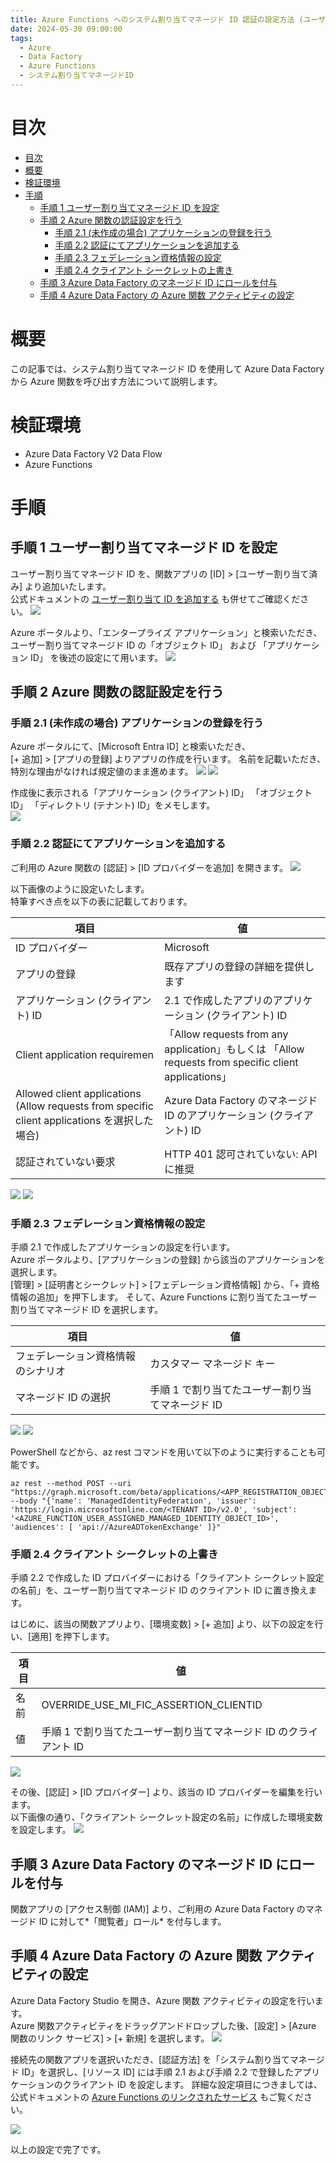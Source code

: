 ```yaml
---
title: Azure Functions へのシステム割り当てマネージド ID 認証の設定方法 (ユーザー割り当てマネージド ID を用いる方法)
date: 2024-05-30 09:00:00
tags:
  - Azure
  - Data Factory
  - Azure Functions
  - システム割り当てマネージドID
---
```


# 目次
- [目次](#目次)
- [概要](#概要)
- [検証環境](#検証環境)
- [手順](#手順)
  - [手順 1 ユーザー割り当てマネージド ID を設定](#手順-1-ユーザー割り当てマネージド-id-を設定)
  - [手順 2 Azure 関数の認証設定を行う](#手順-2-azure-関数の認証設定を行う)
    - [手順 2.1 (未作成の場合) アプリケーションの登録を行う](#手順-21-未作成の場合-アプリケーションの登録を行う)
    - [手順 2.2 認証にてアプリケーションを追加する](#手順-22-認証にてアプリケーションを追加する)
    - [手順 2.3 フェデレーション資格情報の設定](#手順-23-フェデレーション資格情報の設定)
    - [手順 2.4 クライアント シークレットの上書き](#手順-24-クライアント-シークレットの上書き)
  - [手順 3 Azure Data Factory のマネージド ID にロールを付与](#手順-3-azure-data-factory-のマネージド-id-にロールを付与)
  - [手順 4 Azure Data Factory の Azure 関数 アクティビティの設定](#手順-4-azure-data-factory-の-azure-関数-アクティビティの設定)



# 概要
この記事では、システム割り当てマネージド ID を使用して Azure Data Factory から Azure 関数を呼び出す方法について説明します。

# 検証環境
- Azure Data Factory V2 Data Flow
- Azure Functions 

# 手順


## 手順 1 ユーザー割り当てマネージド ID を設定
ユーザー割り当てマネージド ID を、関数アプリの [ID] > [ユーザー割り当て済み] より追加いたします。  
公式ドキュメントの [ユーザー割り当て ID を追加する](https://learn.microsoft.com/ja-jp/azure/app-service/overview-managed-identity?tabs=portal%2Chttp#add-a-user-assigned-identity) も併せてご確認ください。
![](./how-to-use-usai-auth4functions/how-to-use-usai4functions-0.png)


Azure ポータルより、「エンタープライズ アプリケーション」と検索いただき、
ユーザー割り当てマネージド ID の「オブジェクト ID」 および 「アプリケーション ID」 を後述の設定にて用います。
![](./how-to-use-usai-auth4functions/how-to-use-usai4functions-1.png)

## 手順 2 Azure 関数の認証設定を行う

### 手順 2.1 (未作成の場合) アプリケーションの登録を行う
Azure ポータルにて、[Microsoft Entra ID] と検索いただき、  
[+ 追加] > [アプリの登録] よりアプリの作成を行います。
名前を記載いただき、特別な理由がなければ規定値のまま進めます。
![](./how-to-use-usai-auth4functions/how-to-use-usai4functions-2.png)
![](./how-to-use-usai-auth4functions/how-to-use-usai4functions-3.png)


作成後に表示される「アプリケーション (クライアント) ID」 「オブジェクト ID」 「ディレクトリ (テナント) ID」をメモします。  
![](./how-to-use-usai-auth4functions/how-to-use-usai4functions-4.png)


### 手順 2.2 認証にてアプリケーションを追加する
ご利用の Azure 関数の [認証] > [ID プロバイダーを追加] を開きます。
![](./how-to-use-usai-auth4functions/how-to-use-usai4functions-5.png)

以下画像のように設定いたします。  
特筆すべき点を以下の表に記載しております。

|  項目  |  値  |
| ---- | ---- |
|  ID プロバイダー  |  Microsoft  |
|  アプリの登録  |  既存アプリの登録の詳細を提供します  |
|  アプリケーション (クライアント) ID  |  2.1 で作成したアプリのアプリケーション (クライアント) ID  |
|  Client application requiremen  |  「Allow requests from any application」もしくは 「Allow requests from specific client applications」 |
|  Allowed client applications (Allow requests from specific client applications を選択した場合) |  Azure Data Factory のマネージド ID のアプリケーション (クライアント) ID |
|  認証されていない要求  |  HTTP 401 認可されていない: API に推奨  |

![](./how-to-use-usai-auth4functions/how-to-use-usai4functions-6.png)
![](./how-to-use-usai-auth4functions/how-to-use-usai4functions-7.png)


### 手順 2.3 フェデレーション資格情報の設定
手順 2.1 で作成したアプリケーションの設定を行います。  
Azure ポータルより、[アプリケーションの登録] から該当のアプリケーションを選択します。  
[管理] > [証明書とシークレット] > [フェデレーション資格情報] から、「+ 資格情報の追加」を押下します。
そして、Azure Functions に割り当てたユーザー割り当てマネージド ID を選択します。  

|  項目  |  値  |
| ---- | ---- |
|  フェデレーション資格情報のシナリオ  |  カスタマー マネージド キー  |
|  マネージド ID の選択  |  手順 1 で割り当てたユーザー割り当てマネージド ID  |

![](./how-to-use-usai-auth4functions/how-to-use-usai4functions-8.png)
![](./how-to-use-usai-auth4functions/how-to-use-usai4functions-9.png)

PowerShell などから、az rest コマンドを用いて以下のように実行することも可能です。  

```
az rest --method POST --uri "https://graph.microsoft.com/beta/applications/<APP_REGISTRATION_OBJECT_ID>/federatedIdentityCredentials" --body "{'name': 'ManagedIdentityFederation', 'issuer': 'https://login.microsoftonline.com/<TENANT ID>/v2.0', 'subject': '<AZURE_FUNCTION_USER_ASSIGNED_MANAGED_IDENTITY_OBJECT_ID>', 'audiences': [ 'api://AzureADTokenExchange' ]}"
```

### 手順 2.4 クライアント シークレットの上書き
手順 2.2 で作成した ID プロバイダーにおける「クライアント シークレット設定の名前」を、ユーザー割り当てマネージド ID のクライアント ID に置き換えます。  

はじめに、該当の関数アプリより、[環境変数] > [+ 追加] より、以下の設定を行い、[適用] を押下します。  

|  項目  |  値  |
| ---- | ---- |
|  名前  |  OVERRIDE_USE_MI_FIC_ASSERTION_CLIENTID  |
|  値  |  手順 1 で割り当てたユーザー割り当てマネージド ID のクライアント ID |

![](./how-to-use-usai-auth4functions/how-to-use-usai4functions-10.png)

その後、[認証] > [ID プロバイダー] より、該当の ID プロバイダーを編集を行います。  
以下画像の通り、「クライアント シークレット設定の名前」に作成した環境変数を設定します。
![](./how-to-use-usai-auth4functions/how-to-use-usai4functions-11.png)


## 手順 3 Azure Data Factory のマネージド ID にロールを付与
関数アプリの [アクセス制御 (IAM)] より、ご利用の Azure Data Factory のマネージド ID に対して*「閲覧者」ロール* を付与します。　

## 手順 4 Azure Data Factory の Azure 関数 アクティビティの設定
Azure Data Factory Studio を開き、Azure 関数 アクティビティの設定を行います。  
Azure 関数アクティビティをドラッグアンドドロップした後、[設定] > [Azure 関数のリンク サービス] > [+ 新規] を選択します。
![](./how-to-use-usai-auth4functions/how-to-use-usai4functions-12.png)  

  
接続先の関数アプリを選択いただき、[認証方法] を「システム割り当てマネージド ID」を選択し、[リソース ID] には手順 2.1 および手順 2.2 で登録したアプリケーションのクライアント ID を設定します。
詳細な設定項目につきましては、公式ドキュメントの [Azure Functions のリンクされたサービス](https://learn.microsoft.com/ja-jp/azure/data-factory/control-flow-azure-function-activity#azure-function-linked-service) もご覧ください。

![](./how-to-use-usai-auth4functions/how-to-use-usai4functions-13.png)  

以上の設定で完了です。